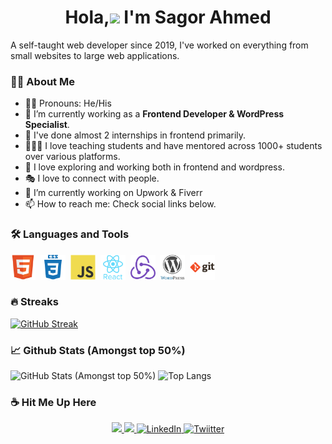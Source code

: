 <h1 align="center"> Hola,<img src="https://media.giphy.com/media/hvRJCLFzcasrR4ia7z/giphy.gif" width="30px"/> I'm Sagor Ahmed</h1>
A self-taught web developer since 2019, I've worked on everything from small websites to large web applications.


### :woman_technologist: About Me 
- 👨‍💻 Pronouns: He/His
- 💼 I’m currently working as a <strong>Frontend Developer & WordPress Specialist</strong>.
- 🎒 I've done almost 2 internships in frontend primarily.
- 👩🏻‍🏫 I love teaching students and have mentored across 1000+ students over various platforms. 
- 🧭 I love exploring and working both in frontend and wordpress.
- 🎭 I love to connect with people.
- 🔭 I’m currently working on Upwork & Fiverr 
- 📫 How to reach me: Check social links below.

### :hammer_and_wrench: Languages and Tools 
<div>
  <img src="https://github.com/devicons/devicon/blob/master/icons/html5/html5-original.svg" title="HTML5" alt="HTML" width="40" height="40"/>&nbsp;
  <img src="https://github.com/devicons/devicon/blob/master/icons/css3/css3-plain-wordmark.svg"  title="CSS3" alt="CSS" width="40" height="40"/>&nbsp;
  <img src="https://github.com/devicons/devicon/blob/master/icons/javascript/javascript-original.svg" title="JavaScript" alt="JavaScript" width="40" height="40"/>&nbsp;
  <img src="https://github.com/devicons/devicon/blob/master/icons/react/react-original-wordmark.svg" title="React" alt="React" width="40" height="40"/>&nbsp;
  <img src="https://github.com/devicons/devicon/blob/master/icons/redux/redux-original.svg" title="Redux" alt="Redux " width="40" height="40"/>&nbsp;
  <img src="https://github.com/devicons/devicon/blob/master/icons/wordpress/wordpress-original.svg" title="Java" alt="Java" width="40" height="40"/>&nbsp;
  <img src="https://github.com/devicons/devicon/blob/master/icons/git/git-original-wordmark.svg" title="Git" **alt="Git" width="40" height="40"/>
</div>  

### :fire: Streaks 
[![GitHub Streak](http://github-readme-streak-stats.herokuapp.com?user=mesagorahmed)](https://git.io/streak-stats)  

### 📈 Github Stats (Amongst top 50%)
![GitHub Stats (Amongst top 50%)](https://github-readme-stats.vercel.app/api?username=mesagorahmed&show_icons=true&hide=issues,prs)
![Top Langs](https://github-readme-stats.vercel.app/api/top-langs/?username=mesagorahmed&layout=compact&langs_count=4)

### :coffee: Hit Me Up Here
<p align="center">
	<a href="https://github.com/mesagorahmed" alt="Github" title="github">
       <img src="https://img.shields.io/badge/For_More_Useful_Repos-15k?style=for-the-badge&color=2088FF&logo=github&logoColor=fff"/>
    </a>
    <a href="https://github.com/mesagorahmed/mesagorahmed" alt="Github Stars" title="Star Mark Repo">
        <img src="https://img.shields.io/badge/Shower_stars_if_you_like_my_repos-15k?style=for-the-badge&color=ffd000&logo=apachespark&logoColor=black"/>
    </a>
    <a href="https://www.linkedin.com/in/mesagorahmed/">
        <img src="https://img.shields.io/badge/For_Professional_Updates-15k?style=for-the-badge&color=0a66c2&logo=linkedin" alt="LinkedIn"/>
    </a>
    <a href="https://www.twitter.com/mesagorahmed/">
        <img src="https://img.shields.io/badge/For_Personal_Updates-2k?style=for-the-badge&color=E4405F&logo=twitter&logoColor=fff" alt="Twiitter"/>
    </a>
</p>
